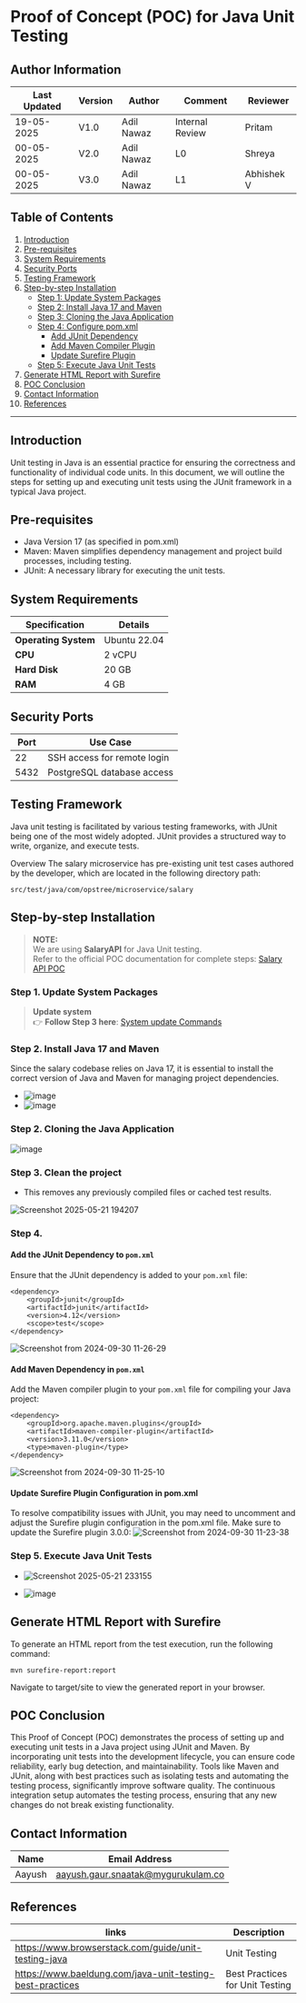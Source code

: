 # Proof of Concept (POC) for Java Unit Testing

##  **Author Information**
| Last Updated | Version | Author          | Comment           | Reviewer |
|--------------|---------|------------------|-------------------|----------|
| 19-05-2025   | V1.0    | Adil Nawaz   | Internal Review   | Pritam   |
| 00-05-2025   | V2.0    | Adil Nawaz   | L0                | Shreya   |
| 00-05-2025   | V3.0    | Adil Nawaz   | L1               | Abhishek V   |

## Table of Contents


1. [Introduction](#introduction)
2. [Pre-requisites](#pre-requisites)
3. [System Requirements](#system-requirements)
4. [Security Ports](#security-ports)
5. [Testing Framework](#testing-framework)
6. [Step-by-step Installation](#step-by-step-installation)
   * [Step 1: Update System Packages](#step-1-update-system-packages)
   * [Step 2: Install Java 17 and Maven](#step-2-install-java-17-and-maven)
   * [Step 3: Cloning the Java Application](#step-3-cloning-the-java-application)
   * [Step 4: Configure pom.xml](#step-4)
     * [Add JUnit Dependency](#add-the-junit-dependency-to-pomxml)
     * [Add Maven Compiler Plugin](#add-maven-dependency-in-pomxml)
     * [Update Surefire Plugin](#update-surefire-plugin-configuration-in-pomxml)
   * [Step 5: Execute Java Unit Tests](#step-5-execute-java-unit-tests)
7. [Generate HTML Report with Surefire](#generate-html-report-with-surefire)
8. [POC Conclusion](#poc-conclusion)
9. [Contact Information](#contact-information)
10. [References](#references)

---

## Introduction
Unit testing in Java is an essential practice for ensuring the correctness and functionality of individual code units. In this document, we will outline the steps for setting up and executing unit tests using the JUnit framework in a typical Java project.

## Pre-requisites 
- Java Version 17 (as specified in pom.xml)
- Maven: Maven simplifies dependency management and project build processes, including testing.
- JUnit: A necessary library for executing the unit tests.


## System Requirements

| **Specification**      | **Details**         |
|-------------------------|---------------------|
| **Operating System**    | Ubuntu 22.04      |
| **CPU**                | 2 vCPU             |
| **Hard Disk**             | 20 GB              |
| **RAM**                | 4 GB               |


## **Security Ports**

| **Port** | **Use Case**                  |
|----------|-------------------------------|
| 22       | SSH access for remote login   |
| 5432     | PostgreSQL database access    |

## Testing Framework
Java unit testing is facilitated by various testing frameworks, with JUnit being one of the most widely adopted. JUnit provides a structured way to write, organize, and execute tests.

Overview
The salary microservice has pre-existing unit test cases authored by the developer, which are located in the following directory path:

```
src/test/java/com/opstree/microservice/salary
```

## **Step-by-step Installation**

> **NOTE:**   
> We are using **SalaryAPI** for Java Unit testing.  
> Refer to the official POC documentation for complete steps: [Salary API POC](https://github.com/snaatak-Downtime-Crew/Documentation/blob/main/ot-ms-understanding/applications/salary/poc/README.md)

 ### **Step 1. Update System Packages**

>
>  **Update system**  
> 👉 **Follow Step 3 here**: [System update Commands](https://github.com/snaatak-Downtime-Crew/Documentation/blob/main/common_stack/operating_system/ubuntu/sop/commoncommands/README.md#1-basic-system-commands)
>
> 

### Step 2. Install Java 17 and Maven
Since the salary codebase relies on Java 17, it is essential to install the correct version of Java and Maven for managing project dependencies.
- ![image](https://github.com/user-attachments/assets/b98f2a5f-7631-4783-b560-30bc0af5eb82)
- ![image](https://github.com/user-attachments/assets/487be602-13cd-451a-98dc-57e2201bfb0e)


### Step 2. Cloning the Java Application
![image](https://github.com/user-attachments/assets/e1ccbba5-2cb1-4b21-ba6d-8cc1c0894570)

### Step 3. Clean the project
- This removes any previously compiled files or cached test results.

![Screenshot 2025-05-21 194207](https://github.com/user-attachments/assets/fa5abc47-b0f2-4ba7-8616-ef9e12e7bdd5)

### Step 4. 

#### Add the JUnit Dependency to ```pom.xml```
Ensure that the JUnit dependency is added to your ```pom.xml``` file:
```
<dependency>
    <groupId>junit</groupId>
    <artifactId>junit</artifactId>
    <version>4.12</version>
    <scope>test</scope>
</dependency>
```
![Screenshot from 2024-09-30 11-26-29](https://github.com/user-attachments/assets/9440f179-d1f9-49db-ad64-3bd18cddd81a)


#### Add Maven Dependency in ```pom.xml```
Add the Maven compiler plugin to your ```pom.xml``` file for compiling your Java project:
```
<dependency>
    <groupId>org.apache.maven.plugins</groupId>
    <artifactId>maven-compiler-plugin</artifactId>
    <version>3.11.0</version>
    <type>maven-plugin</type>
</dependency>
```
![Screenshot from 2024-09-30 11-25-10](https://github.com/user-attachments/assets/c5eeed17-8b8e-4d73-9e1c-a2b29954e880)

#### Update Surefire Plugin Configuration in pom.xml
To resolve compatibility issues with JUnit, you may need to uncomment and adjust the Surefire plugin configuration in the pom.xml file.
Make sure to update the Surefire plugin 3.0.0:
![Screenshot from 2024-09-30 11-23-38](https://github.com/user-attachments/assets/51c12b2b-7107-4443-8c56-0b5f77bdb976)

### Step 5. Execute Java Unit Tests
- ![Screenshot 2025-05-21 233155](https://github.com/user-attachments/assets/b8598620-795f-402d-8596-0b7cf997dcce)

- ![image](https://github.com/user-attachments/assets/fd6c8208-3f37-4b27-b8fc-f68a9f00bede)


## Generate HTML Report with Surefire
To generate an HTML report from the test execution, run the following command:
```
mvn surefire-report:report
```
Navigate to target/site to view the generated report in your browser.

## POC Conclusion
This Proof of Concept (POC) demonstrates the process of setting up and executing unit tests in a Java project using JUnit and Maven. By incorporating unit tests into the development lifecycle, you can ensure code reliability, early bug detection, and maintainability. Tools like Maven and JUnit, along with best practices such as isolating tests and automating the testing process, significantly improve software quality. The continuous integration setup automates the testing process, ensuring that any new changes do not break existing functionality.

## Contact Information 
|Name|Email Address|
|:---:|:---:|
|Aayush|aayush.gaur.snaatak@mygurukulam.co|

## References 
|links | Description |
|-------|-----------|
|https://www.browserstack.com/guide/unit-testing-java | Unit Testing |
| https://www.baeldung.com/java-unit-testing-best-practices | Best Practices for Unit Testing |
